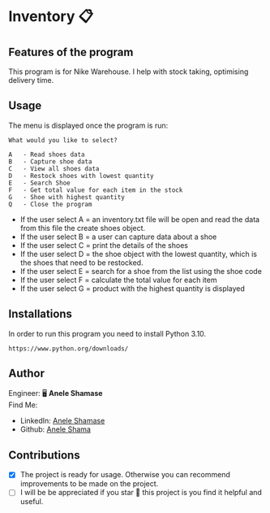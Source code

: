 # Inventory 📋

## Features of the program
This program is for Nike Warehouse. I help with stock taking, optimising delivery time.

## Usage
The menu is displayed once the program is run:
```
What would you like to select?

A   - Read shoes data
B   - Capture shoe data
C   - View all shoes data
D   - Restock shoes with lowest quantity
E   - Search Shoe
F   - Get total value for each item in the stock
G   - Shoe with highest quantity
Q   - Close the program
```

* If the user select A = an inventory.txt file will be open and read the data from this file the create shoes object.
* If the user select B = a user can capture data about a shoe
* If the user select C = print the details of the shoes
* If the user select D = the shoe object with the lowest quantity, which is the shoes that need to be restocked.
* If the user select E = search for a shoe from the list using the shoe code
* If the user select F = calculate the total value for each item
* If the user select G = product with the highest quantity is displayed

## Installations
In order to run this program you need to install Python 3.10.
```
https://www.python.org/downloads/
```

## Author
Engineer:  🖥 **Anele Shamase**
<br>Find Me:
* LinkedIn: [Anele Shamase](https://www.linkedin.com/in/anele-shamase-133a73228/)
* Github: [Anele Shama](https://github.com/AneleShama)

## Contributions
* [x] The project is ready for usage. Otherwise you can recommend improvements to be made on the project.
* [ ] I will be be appreciated if you star 🌟 this project is you find it helpful and useful.
